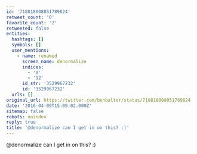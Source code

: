 ```yaml
---
id: '718818008051789824'
retweet_count: '0'
favorite_count: '2'
retweeted: false
entities:
  hashtags: []
  symbols: []
  user_mentions:
    - name: renamed
      screen_name: denormalize
      indices:
        - '0'
        - '12'
      id_str: '3529967232'
      id: '3529967232'
  urls: []
original_url: https://twitter.com/benbalter/status/718818008051789824
date: '2016-04-09T15:09:02.000Z'
sitemap: false
robots: noindex
reply: true
title: '@denormalize can I get in on this? :)'
---
```


@denormalize can I get in on this? :)